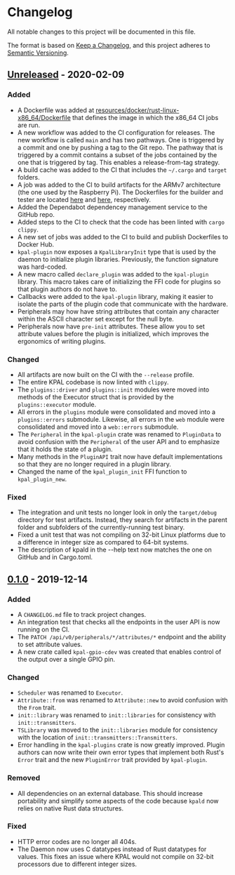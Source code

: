# Changelog
All notable changes to this project will be documented in this file.

The format is based on [Keep a Changelog](https://keepachangelog.com/en/1.0.0/), and this project
adheres to [Semantic Versioning](https://semver.org/spec/v2.0.0.html).

## [Unreleased] - 2020-02-09
### Added
- A Dockerfile was added at
  [resources/docker/rust-linux-x86_64/Dockerfile](resources/docker/rust-linux-x86_64/Dockerfile)
  that defines the image in which the x86_64 CI jobs are run.
- A new workflow was added to the CI configuration for releases. The new workflow is called `main`
  and has two pathways. One is triggered by a commit and one by pushing a tag to the Git repo. The
  pathway that is triggered by a commit contains a subset of the jobs contained by the one that is
  triggered by tag. This enables a release-from-tag strategy.
- A build cache was added to the CI that includes the `~/.cargo` and `target` folders.
- A job was added to the CI to build artifacts for the ARMv7 architecture (the one used by the
  Raspberry Pi). The Dockerfiles for the builder and tester are located
  [here](resources/docker/rust_cross_armv7-linux-x86_64/Dockerfile) and
  [here](resources/docker/kpal_tester-linux-armv7/Dockerfile), respectively.
- Added the Dependabot dependencey management service to the GitHub repo.
- Added steps to the CI to check that the code has been linted with `cargo clippy`.
- A new set of jobs was added to the CI to build and publish Dockerfiles to Docker Hub.
- `kpal-plugin` now exposes a `KpalLibraryInit` type that is used by the daemon to initialize
  plugin libraries. Previously, the function signature was hard-coded.
- A new macro called `declare_plugin` was added to the `kpal-plugin` library. This macro takes care
  of initializing the FFI code for plugins so that plugin authors do not have to.
- Callbacks were added to the `kpal-plugin` library, making it easier to isolate the parts of the
  plugin code that communicate with the hardware.
- Peripherals may how have string attributes that contain any character within the ASCII character
  set except for the null byte.
- Peripherals now have `pre-init` attributes. These allow you to set attribute values before the
  plugin is initialized, which improves the ergonomics of writing plugins.

### Changed
- All artifacts are now built on the CI with the `--release` profile.
- The entire KPAL codebase is now linted with `clippy`.
- The `plugins::driver` and `plugins::init` modules were moved into methods of the Executor struct
  that is provided by the `plugins::executor` module.
- All errors in the `plugins` module were consolidated and moved into a `plugins::errors`
  submodule. Likewise, all errors in the `web` module were consolidated and moved into a
  `web::errors` submodule.
- The `Peripheral` in the `kpal-plugin` crate was renamed to `PluginData` to avoid confusion with
  the `Peripheral` of the user API and to emphasize that it holds the state of a plugin.
- Many methods in the `PluginAPI` trait now have default implementations so that they are no longer
  required in a plugin library.
- Changed the name of the `kpal_plugin_init` FFI function to `kpal_plugin_new`.

### Fixed
- The integration and unit tests no longer look in only the `target/debug` directory for test
  artifacts. Instead, they search for artifacts in the parent folder and subfolders of the
  currently-running test binary.
- Fixed a unit test that was not compiling on 32-bit Linux platforms due to a difference in integer
  size as compared to 64-bit systems.
- The description of kpald in the --help text now matches the one on GitHub and in Cargo.toml.

## [0.1.0] - 2019-12-14
### Added
- A `CHANGELOG.md` file to track project changes.
- An integration test that checks all the endpoints in the user API is now running on the CI.
- The `PATCH /api/v0/peripherals/*/attributes/*` endpoint and the ability to set attribute values.
- A new crate called `kpal-gpio-cdev` was created that enables control of the output over a single
  GPIO pin.

### Changed
- `Scheduler` was renamed to `Executor`.
- `Attribute::from` was renamed to `Attribute::new` to avoid confusion with the `From` trait.
- `init::library` was renamed to `init::libraries` for consistency with `init::transmitters`.
- `TSLibrary` was moved to the `init::libraries` module for consistency with the location of
  `init::transmitters::Transmitters`.
- Error handling in the `kpal-plugins` crate is now greatly improved. Plugin authors can now write
  their own error types that implement both Rust's `Error` trait and the new `PluginError` trait
  provided by `kpal-plugin`.

### Removed
- All dependencies on an external database. This should increase portability and simplify some
  aspects of the code because `kpald` now relies on native Rust data structures.

### Fixed
- HTTP error codes are no longer all 404s.
- The Daemon now uses C datatypes instead of Rust datatypes for values. This fixes an issue where
  KPAL would not compile on 32-bit processors due to different integer sizes.

[Unreleased]: https://github.com/kmdouglass/kpal/compare/0.1.0...HEAD
[0.1.0]: https://github.com/kmdouglass/kpal/releases/tag/0.1.0

